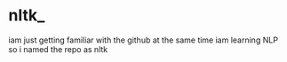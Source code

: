 # nltk_
iam just getting familiar with the github
at the same time iam learning NLP
so i named the repo as nltk
